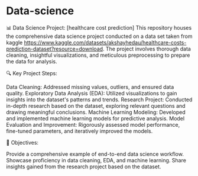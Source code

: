# Data-science
📊 Data Science Project: [healthcare cost prediction]  This repository houses the comprehensive data science project conducted on a data set taken from kaggle https://www.kaggle.com/datasets/akshayhedau/healthcare-costs-prediction-dataset?resource=download. The project involves thorough data cleaning, insightful visualizations, and meticulous preprocessing to prepare the data for analysis.

🔍 Key Project Steps:

Data Cleaning: Addressed missing values, outliers, and ensured data quality.
Exploratory Data Analysis (EDA): Utilized visualizations to gain insights into the dataset's patterns and trends.
Research Project: Conducted in-depth research based on the dataset, exploring relevant questions and drawing meaningful conclusions.
Machine Learning Modeling: Developed and implemented machine learning models for predictive analysis.
Model Evaluation and Improvement: Rigorously assessed model performance, fine-tuned parameters, and iteratively improved the models.

🚀 Objectives:

Provide a comprehensive example of end-to-end data science workflow.
Showcase proficiency in data cleaning, EDA, and machine learning.
Share insights gained from the research project based on the dataset.
